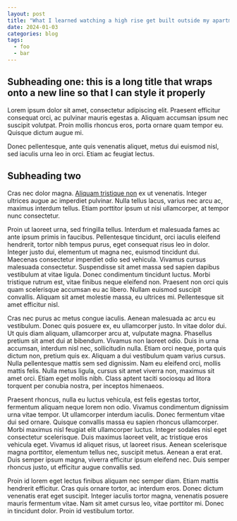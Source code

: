 ```yaml
---
layout: post
title: "What I learned watching a high rise get built outside my apartment window"
date: 2024-01-03
categories: blog
tags:
  - foo
  - bar
---
```


## Subheading one: this is a long title that wraps onto a new line so that I can style it properly

Lorem ipsum dolor sit amet, consectetur adipiscing elit. Praesent efficitur consequat orci, ac pulvinar mauris egestas a. Aliquam accumsan ipsum nec suscipit volutpat. Proin mollis rhoncus eros, porta ornare quam tempor eu. Quisque dictum augue mi.

Donec pellentesque, ante quis venenatis aliquet, metus dui euismod nisl, sed iaculis urna leo in orci. Etiam ac feugiat lectus.

<!--more-->

## Subheading two

Cras nec dolor magna. [Aliquam tristique non](https://google.com) ex ut venenatis. Integer ultrices augue ac imperdiet pulvinar. Nulla tellus lacus, varius nec arcu ac, maximus interdum tellus. Etiam porttitor ipsum ut nisi ullamcorper, at tempor nunc consectetur.

Proin ut laoreet urna, sed fringilla tellus. Interdum et malesuada fames ac ante ipsum primis in faucibus. Pellentesque tincidunt, orci iaculis eleifend hendrerit, tortor nibh tempus purus, eget consequat risus leo in dolor. Integer justo dui, elementum ut magna nec, euismod tincidunt dui. Maecenas consectetur imperdiet odio sed vehicula. Vivamus cursus malesuada consectetur. Suspendisse sit amet massa sed sapien dapibus vestibulum at vitae ligula. Donec condimentum tincidunt luctus. Morbi tristique rutrum est, vitae finibus neque eleifend non. Praesent non orci quis quam scelerisque accumsan eu ac libero. Nullam euismod suscipit convallis. Aliquam sit amet molestie massa, eu ultrices mi. Pellentesque sit amet efficitur nisl.

Cras nec purus ac metus congue iaculis. Aenean malesuada ac arcu eu vestibulum. Donec quis posuere ex, eu ullamcorper justo. In vitae dolor dui. Ut quis diam aliquam, ullamcorper arcu at, vulputate magna. Phasellus pretium sit amet dui at bibendum. Vivamus non laoreet odio. Duis in urna accumsan, interdum nisl nec, sollicitudin nulla. Etiam orci neque, porta quis dictum non, pretium quis ex. Aliquam a dui vestibulum quam varius cursus. Nulla pellentesque mattis sem sed dignissim. Nam eu eleifend orci, mollis mattis felis. Nulla metus ligula, cursus sit amet viverra non, maximus sit amet orci. Etiam eget mollis nibh. Class aptent taciti sociosqu ad litora torquent per conubia nostra, per inceptos himenaeos.

Praesent rhoncus, nulla eu luctus vehicula, est felis egestas tortor, fermentum aliquam neque lorem non odio. Vivamus condimentum dignissim urna vitae tempor. Ut ullamcorper interdum iaculis. Donec fermentum vitae dui sed ornare. Quisque convallis massa eu sapien rhoncus ullamcorper. Morbi maximus nisl feugiat elit ullamcorper luctus. Integer sodales nisl eget consectetur scelerisque. Duis maximus laoreet velit, ac tristique eros vehicula eget. Vivamus id aliquet risus, ut laoreet risus. Aenean scelerisque magna porttitor, elementum tellus nec, suscipit metus. Aenean a erat erat. Duis semper ipsum magna, viverra efficitur ipsum eleifend nec. Duis semper rhoncus justo, ut efficitur augue convallis sed.

Proin id lorem eget lectus finibus aliquam nec semper diam. Etiam mattis hendrerit efficitur. Cras quis ornare tortor, ac interdum eros. Donec dictum venenatis erat eget suscipit. Integer iaculis tortor magna, venenatis posuere mauris fermentum vitae. Nam sit amet cursus leo, vitae porttitor mi. Donec in tincidunt dolor. Proin id vestibulum tortor.
